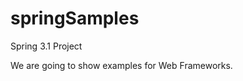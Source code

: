 springSamples
=============

Spring 3.1 Project

We are going to show examples for Web Frameworks. 
